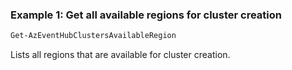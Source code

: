### Example 1: Get all available regions for cluster creation
```powershell
Get-AzEventHubClustersAvailableRegion
```

Lists all regions that are available for cluster creation.
